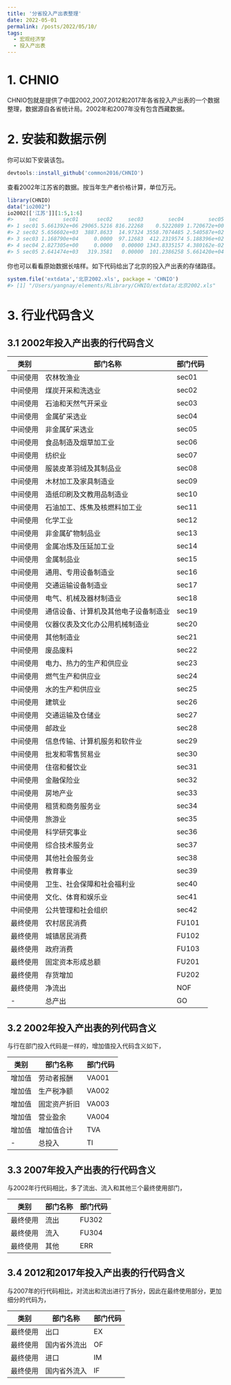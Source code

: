 ```yaml
---
title: '分省投入产出表整理'
date: 2022-05-01
permalink: /posts/2022/05/10/
tags:
  - 宏观经济学
  - 投入产出表
---
```



<!-- README.md is generated from README.Rmd. Please edit that file -->

# 1. CHNIO

<!-- badges: start -->
<!-- badges: end -->

CHNIO包就是提供了中国2002,2007,2012和2017年各省投入产出表的一个数据整理，数据源自各省统计局。2002年和2007年没有包含西藏数据。

# 2. 安装和数据示例

你可以如下安装该包。

``` r
devtools::install_github('common2016/CHNIO')
```

查看2002年江苏省的数据。按当年生产者价格计算，单位万元。

``` r
library(CHNIO)
data("io2002")
io2002[['江苏']][1:5,1:6]
#>     sec        sec01      sec02     sec03        sec04        sec05
#> 1 sec01 5.661392e+06 29065.5216 816.22268    0.5222089 1.720672e+00
#> 2 sec02 5.656602e+03  3887.8633  14.97324 3558.7074485 2.540587e+02
#> 3 sec03 1.168790e+04     0.0000  97.12683  412.2319574 5.188396e+02
#> 4 sec04 2.827305e+00     0.0000   0.00000 1343.8335157 4.380162e-02
#> 5 sec05 2.641474e+03   319.3581   0.00000  101.2386258 5.661420e+04
```

你也可以看看原始数据长啥样。如下代码给出了北京的投入产出表的存储路径。

``` r
system.file('extdata','北京2002.xls', package = 'CHNIO')
#> [1] "/Users/yangnay/elements/RLibrary/CHNIO/extdata/北京2002.xls"
```

# 3. 行业代码含义

## 3.1 2002年投入产出表的行代码含义

| 类别     | 部门名称                             | 部门代码 |
|----------|--------------------------------------|----------|
| 中间使用 | 农林牧渔业                           | sec01    |
| 中间使用 | 煤炭开采和洗选业                     | sec02    |
| 中间使用 | 石油和天然气开采业                   | sec03    |
| 中间使用 | 金属矿采选业                         | sec04    |
| 中间使用 | 非金属矿采选业                       | sec05    |
| 中间使用 | 食品制造及烟草加工业                 | sec06    |
| 中间使用 | 纺织业                               | sec07    |
| 中间使用 | 服装皮革羽绒及其制品业               | sec08    |
| 中间使用 | 木材加工及家具制造业                 | sec09    |
| 中间使用 | 造纸印刷及文教用品制造业             | sec10    |
| 中间使用 | 石油加工、炼焦及核燃料加工业         | sec11    |
| 中间使用 | 化学工业                             | sec12    |
| 中间使用 | 非金属矿物制品业                     | sec13    |
| 中间使用 | 金属冶炼及压延加工业                 | sec14    |
| 中间使用 | 金属制品业                           | sec15    |
| 中间使用 | 通用、专用设备制造业                 | sec16    |
| 中间使用 | 交通运输设备制造业                   | sec17    |
| 中间使用 | 电气、机械及器材制造业               | sec18    |
| 中间使用 | 通信设备、计算机及其他电子设备制造业 | sec19    |
| 中间使用 | 仪器仪表及文化办公用机械制造业       | sec20    |
| 中间使用 | 其他制造业                           | sec21    |
| 中间使用 | 废品废料                             | sec22    |
| 中间使用 | 电力、热力的生产和供应业             | sec23    |
| 中间使用 | 燃气生产和供应业                     | sec24    |
| 中间使用 | 水的生产和供应业                     | sec25    |
| 中间使用 | 建筑业                               | sec26    |
| 中间使用 | 交通运输及仓储业                     | sec27    |
| 中间使用 | 邮政业                               | sec28    |
| 中间使用 | 信息传输、计算机服务和软件业         | sec29    |
| 中间使用 | 批发和零售贸易业                     | sec30    |
| 中间使用 | 住宿和餐饮业                         | sec31    |
| 中间使用 | 金融保险业                           | sec32    |
| 中间使用 | 房地产业                             | sec33    |
| 中间使用 | 租赁和商务服务业                     | sec34    |
| 中间使用 | 旅游业                               | sec35    |
| 中间使用 | 科学研究事业                         | sec36    |
| 中间使用 | 综合技术服务业                       | sec37    |
| 中间使用 | 其他社会服务业                       | sec38    |
| 中间使用 | 教育事业                             | sec39    |
| 中间使用 | 卫生、社会保障和社会福利业           | sec40    |
| 中间使用 | 文化、体育和娱乐业                   | sec41    |
| 中间使用 | 公共管理和社会组织                   | sec42    |
| 最终使用 | 农村居民消费                         | FU101    |
| 最终使用 | 城镇居民消费                         | FU102    |
| 最终使用 | 政府消费                             | FU103    |
| 最终使用 | 固定资本形成总额                     | FU201    |
| 最终使用 | 存货增加                             | FU202    |
| 最终使用 | 净流出                               | NOF      |
| \-       | 总产出                               | GO       |

## 3.2 2002年投入产出表的列代码含义

与行在部门投入代码是一样的，增加值投入代码含义如下，

| 类别   | 部门名称     | 部门代码 |
|--------|--------------|----------|
| 增加值 | 劳动者报酬   | VA001    |
| 增加值 | 生产税净额   | VA002    |
| 增加值 | 固定资产折旧 | VA003    |
| 增加值 | 营业盈余     | VA004    |
| 增加值 | 增加值合计   | TVA      |
| \-     | 总投入       | TI       |

## 3.3 2007年投入产出表的行代码含义

与2002年行代码相比，多了流出、流入和其他三个最终使用部门，

| 类别     | 部门名称 | 部门代码 |
|----------|----------|----------|
| 最终使用 | 流出     | FU302    |
| 最终使用 | 流入     | FU304    |
| 最终使用 | 其他     | ERR      |

## 3.4 2012和2017年投入产出表的行代码含义

与2007年的行代码相比，对流出和流出进行了拆分，因此在最终使用部分，更加细分的代码为，

| 类别     | 部门名称     | 部门代码 |
|----------|--------------|----------|
| 最终使用 | 出口         | EX       |
| 最终使用 | 国内省外流出 | OF       |
| 最终使用 | 进口         | IM       |
| 最终使用 | 国内省外流入 | IF       |

